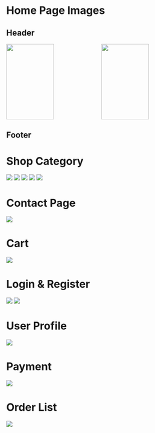 # Home Page Images

## Header

<img src="/Project-Images/Home.png" style="height:200px;width:50%"><img src="/Project-Images/Home-2.png" style="height:200px;width:50%">

## Footer



#  Shop Category

<img src="/Project-Images/Mobile.png">

<img src="/Project-Images/Laptop.png">

<img src="/Project-Images/Tab.png">

<img src="/Project-Images/Case-cover.png">

<img src="/Project-Images/Tv-audio.png">

# Contact Page 

<img src="/Project-Images/contactus.png">

# Cart

<img src="/Project-Images/cart.png">

# Login & Register

<img src="/Project-Images/login.png">

<img src="/Project-Images/register.png">

# User Profile

<img src="/Project-Images/profile.png">

# Payment

<img src="/Project-Images/payment.png">

# Order List

<img src="/Project-Images/orderlist.png">
